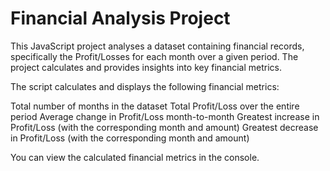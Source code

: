 # Financial Analysis Project
This JavaScript project analyses a dataset containing financial records, specifically the Profit/Losses for each month over a given period. The project calculates and provides insights into key financial metrics.

The script calculates and displays the following financial metrics:

Total number of months in the dataset
Total Profit/Loss over the entire period
Average change in Profit/Loss month-to-month
Greatest increase in Profit/Loss (with the corresponding month and amount)
Greatest decrease in Profit/Loss (with the corresponding month and amount)

You can view the calculated financial metrics in the console. 


